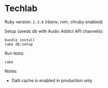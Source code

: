 # Techlab

Ruby version: `2.3.0` (rbenv, rvm, chruby enabled)

Setup (seeds db with Audio Addict API channels):
```
bundle install
rake db:setup
```

Run tests:
```
rake
```

Notes:

* Dalli cache is enabled in production only
